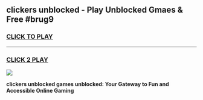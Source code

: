 
## clickers unblocked - Play Unblocked Gmaes & Free #brug9
<h3>
<a href="https://news.freeplayer.one?title=clickers_unblocked&ref=24F">CLICK TO PLAY</a></h3>
<hr>

<h3>
<a href="https://news.freeplayer.one?title=clickers_unblocked&ref=24F">CLICK 2 PLAY</a>
  
</h3>

<a href="https://news.freeplayer.one?title=clickers_unblocked&ref=24F/"><img src="https://clearcache.store/games.png"></a>


**clickers unblocked games unblocked: Your Gateway to Fun and Accessible Online Gaming**
